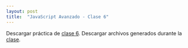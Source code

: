 ```yaml
---
layout: post
title:  "JavaScript Avanzado - Clase 6"
---
```


Descargar práctica de [clase 6][clase-6].
Descargar archivos generados durante la [clase].

[clase-6]: /assets/preclase6-jsa.zip
[clase]: /assets/clase6-jsa.zip
